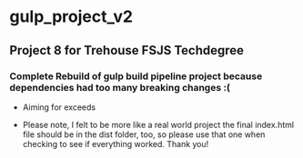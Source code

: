 # gulp_project_v2

## Project 8 for Trehouse FSJS Techdegree

### Complete Rebuild of gulp build pipeline project because dependencies had too many breaking changes :(

* Aiming for exceeds

* Please note, I felt to be more like a real world project the final index.html file should be in the dist folder, too, so please use that one when checking to see if everything worked. Thank you!
